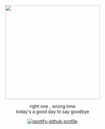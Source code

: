 <p align="center">
<img width="300" height="300" src="https://files.catbox.moe/unze7d.png">

<div align="center">
right one , wrong time
<div align="center">
today's a good day to say goodbye

[![spotify-github-profile](https://spotify-github-profile.kittinanx.com/api/view?uid=m7xp6t5nim84cs9e7ahjvmesy&cover_image=true&theme=natemoo-re&show_offline=false&background_color=121212&interchange=false&bar_color=b2bed2&bar_color_cover=false)](https://spotify-github-profile.kittinanx.com/api/view?uid=m7xp6t5nim84cs9e7ahjvmesy&redirect=true)
